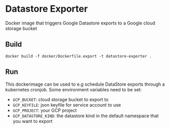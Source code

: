 # Datastore Exporter 

Docker image that triggers Google Datastore exports to a Google cloud storage bucket

## Build
```
docker build -f docker/Dockerfile.export -t datastore-exporter .
```

## Run 

This dockerimage can be used to e.g schedule DataStore exports through a kubernetes cronjob. Some environment variables need to be set:

- `GCP_BUCKET`: cloud storage bucket to export to 
- `GCP_KEYFILE`: json keyfile for service account to use
- `GCP_PROJECT`: your GCP project
- `GCP_DATASTORE_KIND`: the datastore kind in the default namespace that you want to export 
